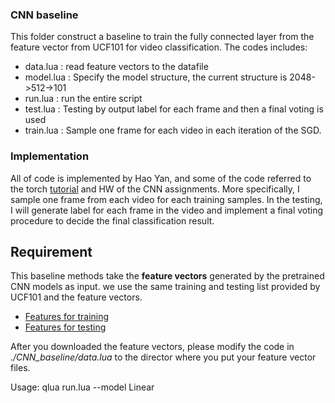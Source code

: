 ### CNN baseline
This folder construct a baseline to train the fully connected layer from the feature vector from UCF101 for video classification. The codes includes: 

- data.lua  : read feature vectors to the datafile 
- model.lua : Specify the model structure, the current structure is 2048->512->101 
- run.lua   : run the entire script
- test.lua  : Testing by output label for each frame and then a final voting is used
- train.lua : Sample one frame for each video in each iteration of the SGD. 


### Implementation
All of code is implemented by Hao Yan, and some of the code referred to the torch [tutorial](https://github.com/torch/tutorials/tree/master/2_supervised) and HW of the CNN assignments. More specifically,  I sample one frame from each video for each training samples. In the testing, I will generate label for each frame in the video and implement a final voting procedure to decide the final classification result. 

## Requirement
This baseline methods take the **feature vectors** generated by the pretrained CNN models as input. we use the same training and testing list provided by UCF101 and the feature vectors. 
 

* [Features for training](https://www.dropbox.com/s/b0gbo7psouxeu2c/data_UCF101_train_1.t7?dl=0)
* [Features for testing](https://www.dropbox.com/s/98fr9df1r4nl18v/data_UCF101_test_1.t7?dl=0)

After you downloaded the feature vectors, please modify the code in *./CNN_baseline/data.lua* to the director where you put your feature vector files. 

Usage: 
qlua run.lua --model Linear

